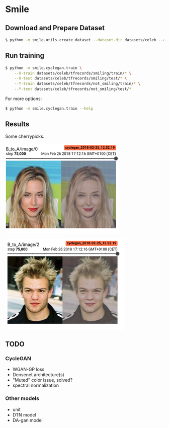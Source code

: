 # Smile

## Download and Prepare Dataset
```bash
$ python -m smile.utils.create_dataset --dataset-dir datasets/celeb --attribute Smiling
```

## Run training
```bash
$ python -m smile.cyclegan.train \
    --X-train datasets/celeb/tfrecords/smiling/train/* \
    --X-test datasets/celeb/tfrecords/smiling/test/* \
    --Y-train datasets/celeb/tfrecords/not_smiling/train/* \
    --Y-test datasets/celeb/tfrecords/not_smiling/test/*
```

For more options:
```bash
$ python -m smile.cyclegan.train --help
```

## Results
Some cherrypicks.

![alt text](pics/cherrypick1.png)

![alt text](pics/cherrypick2.png)

## TODO

### CycleGAN
* WGAN-GP loss
* Densenet architecture(s)
* "Muted" color issue, solved?
* spectral normalization

### Other models
* unit
* DTN model
* DA-gan model
